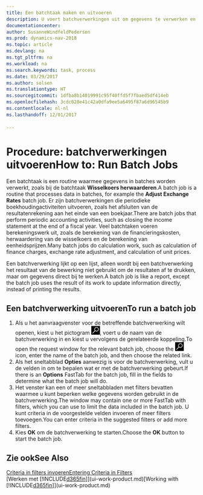 ```yaml
---
title: Een batchtaak maken en uitvoeren
description: U voert batchverwerkingen uit om gegevens te verwerken en gegevens bij te werken om bijvoorbeeld periodieke boekhoudactiviteiten uit te voeren en berekeningen uit te voeren.
documentationcenter: 
author: SusanneWindfeldPedersen
ms.prod: dynamics-nav-2018
ms.topic: article
ms.devlang: na
ms.tgt_pltfrm: na
ms.workload: na
ms.search.keywords: task, process
ms.date: 03/29/2017
ms.author: solsen
ms.translationtype: HT
ms.sourcegitcommit: 1dfba8b14019991c95f40ffd5f7fbaed5df414eb
ms.openlocfilehash: 3cdc028e41c42a0dfa9ee5a6495f87a6d96545b9
ms.contentlocale: nl-nl
ms.lasthandoff: 12/01/2017

---
```

# <a name="how-to-run-batch-jobs"></a><span data-ttu-id="f67d4-103">Procedure: batchverwerkingen uitvoeren</span><span class="sxs-lookup"><span data-stu-id="f67d4-103">How to: Run Batch Jobs</span></span>
<span data-ttu-id="f67d4-104">Een batchtaak is een routine waarmee gegevens in batches worden verwerkt, zoals bij de batchtaak **Wisselkoers herwaarderen**.</span><span class="sxs-lookup"><span data-stu-id="f67d4-104">A batch job is a routine that processes data in batches, for example the **Adjust Exchange Rates** batch job.</span></span> <span data-ttu-id="f67d4-105">Er zijn batchverwerkingen die periodieke boekhoudingactiviteiten uitvoeren, zoals het afsluiten van de resultatenrekening aan het einde van een boekjaar.</span><span class="sxs-lookup"><span data-stu-id="f67d4-105">There are batch jobs that perform periodic accounting activities, such as closing the income statement at the end of a fiscal year.</span></span> <span data-ttu-id="f67d4-106">Veel batchtaken voeren berekeningswerk uit, zoals de berekening van de financieringskosten, herwaardering van de wisselkoers en de berekening van eenheidsprijzen.</span><span class="sxs-lookup"><span data-stu-id="f67d4-106">Many batch jobs do calculation work, such as calculation of finance charges, exchange rate adjustment, and calculation of unit prices.</span></span>

<span data-ttu-id="f67d4-107">Een batchverwerking lijkt op een lijst, alleen wordt bij een batchverwerking het resultaat van de bewerking niet gebruikt om de resultaten af te drukken, maar om gegevens direct bij te werken.</span><span class="sxs-lookup"><span data-stu-id="f67d4-107">A batch job is like a report, except the batch job uses the result of its work to update information directly, instead of printing the results.</span></span>

## <a name="to-run-a-batch-job"></a><span data-ttu-id="f67d4-108">Een batchverwerking uitvoeren</span><span class="sxs-lookup"><span data-stu-id="f67d4-108">To run a batch job</span></span>
1. <span data-ttu-id="f67d4-109">Als u het aanvraagvenster voor de betreffende batchverwerking wilt openen, kiest u het pictogram ![Zoeken naar pagina of rapport](media/ui-search/search_small.png "pictogram Zoeken naar pagina of rapport"), voert u de naam van de batchverwerking in en kiest u vervolgens de gerelateerde koppeling.</span><span class="sxs-lookup"><span data-stu-id="f67d4-109">To open the request window for the relevant batch job, choose the ![Search for Page or Report](media/ui-search/search_small.png "Search for Page or Report icon") icon, enter the name of the batch job, and then choose the related link.</span></span>
2. <span data-ttu-id="f67d4-110">Als het sneltabblad **Opties** aanwezig is voor de batchverwerking, vult u de velden in om te bepalen wat er met de batchverwerking gebeurt.</span><span class="sxs-lookup"><span data-stu-id="f67d4-110">If there is an **Options** FastTab for the batch job, fill in the fields to determine what the batch job will do.</span></span>
3. <span data-ttu-id="f67d4-111">Het venster kan een of meer sneltabbladen met filters bevatten waarmee u kunt beperken welke gegevens worden gebruikt in de batchverwerking.</span><span class="sxs-lookup"><span data-stu-id="f67d4-111">The window may contain one or more FastTab with filters, which you can use to limit the data included in the batch job.</span></span> <span data-ttu-id="f67d4-112">U kunt criteria in de voorgestelde velden invoeren of meer filters toevoegen.</span><span class="sxs-lookup"><span data-stu-id="f67d4-112">You can enter criteria in the suggested filters or add more filters.</span></span>
4. <span data-ttu-id="f67d4-113">Kies **OK** om de batchverwerking te starten.</span><span class="sxs-lookup"><span data-stu-id="f67d4-113">Choose the **OK** button to start the batch job.</span></span>

## <a name="see-also"></a><span data-ttu-id="f67d4-114">Zie ook</span><span class="sxs-lookup"><span data-stu-id="f67d4-114">See Also</span></span>
[<span data-ttu-id="f67d4-115">Criteria in filters invoeren</span><span class="sxs-lookup"><span data-stu-id="f67d4-115">Entering Criteria in Filters</span></span>](ui-enter-criteria-filters.md)  
<span data-ttu-id="f67d4-116">[Werken met [!INCLUDE[d365fin](includes/d365fin_md.md)]](ui-work-product.md)</span><span class="sxs-lookup"><span data-stu-id="f67d4-116">[Working with [!INCLUDE[d365fin](includes/d365fin_md.md)]](ui-work-product.md)</span></span>


